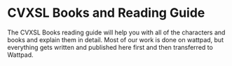 # CVXSL Books and Reading Guide
The CVXSL Books reading guide will help you with all of the characters and books and explain them in detail. Most of our work is done on wattpad, but everything gets written and published here first and then transferred to Wattpad.
